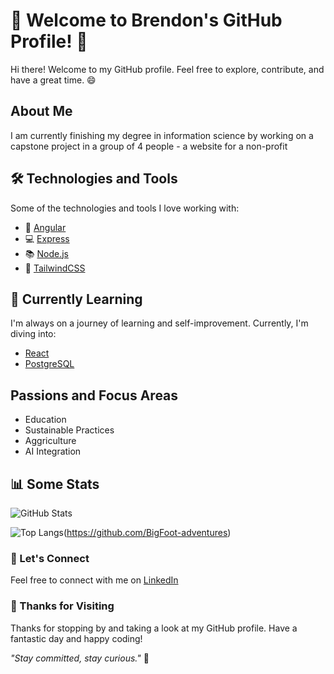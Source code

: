 # 🚀 Welcome to Brendon's GitHub Profile! 🌟

Hi there! Welcome to my GitHub profile. Feel free to explore, contribute, and have a great time. 😄

## About Me

I am currently finishing my degree in information science by working on a capstone project in a group of 4 people - a website for a non-profit

## 🛠️ Technologies and Tools

Some of the technologies and tools I love working with:

- 📱 [Angular](https://angular.io) <!-- Description -->
- 💻 [Express](https://expressjs.com) <!-- Description -->
- 📚 [Node.js](https://nodejs.org/en) <!-- Description -->
- 🎨 [TailwindCSS](https://tailwindcss.com) <!-- Description -->

## 🌱 Currently Learning

I'm always on a journey of learning and self-improvement. Currently, I'm diving into:

- [React](https://react.dev) <!-- Learning about topic 1 -->
- [PostgreSQL](https://postgresql.org) <!-- Exploring topic 2 in depth -->

## Passions and Focus Areas
- Education
- Sustainable Practices
- Aggriculture
- AI Integration

## 📊 Some Stats

![GitHub Stats](https://github-readme-stats.vercel.app/api?username=BigFoot-adventures&show_icons=true&theme=radical)

![Top Langs](https://github-readme-stats.vercel.app/api/top-langs/?username=BigFoot-adventures&layout=compact&theme=radical)(https://github.com/BigFoot-adventures)

### 🤝 Let's Connect

Feel free to connect with me on [LinkedIn](https://linkedin.com/in/brendon-jensen)

### 🎉 Thanks for Visiting

Thanks for stopping by and taking a look at my GitHub profile. Have a fantastic day and happy coding!

_"Stay committed, stay curious."_ 🌈
